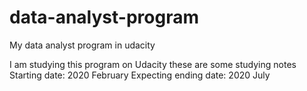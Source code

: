 # data-analyst-program
My data analyst program in udacity




I am studying this program on Udacity
these are some studying notes 
Starting date: 2020 February
Expecting ending date: 2020 July

